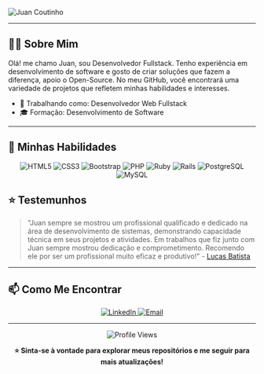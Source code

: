 ![Juan Coutinho](https://readme-typing-svg.herokuapp.com/?color=00bfbf&size=35&center=true&vCenter=true&width=1000&lines=Olá+meu+nome+é+Juan++Coutinho+Dos+Santos+;Tenho+18+anos+;Seja+bem+vindo!+😉)


---

## 🧑‍💻 Sobre Mim

Olá! me chamo Juan, sou Desenvolvedor Fullstack. Tenho experiência em desenvolvimento de software e gosto de criar soluções que fazem a diferença, apoio o Open-Source. No meu GitHub, você encontrará uma variedade de projetos que refletem minhas habilidades e interesses.

- 💼 Trabalhando como: Desenvolvedor Web Fullstack
- 🎓 Formação: Desenvolvimento de Software

---

## 🚀 Minhas Habilidades

<p align="center">
  <img src="https://img.shields.io/badge/HTML5-E34F26?style=for-the-badge&logo=html5&logoColor=white" alt="HTML5">
  <img src="https://img.shields.io/badge/CSS3-1572B6?style=for-the-badge&logo=css3&logoColor=white" alt="CSS3">
  <img src="https://img.shields.io/badge/-bootstrap-0D1117?style=for-the-badge&logo=bootstrap&labelColor=0D1117" alt="Bootstrap">
  <img src="https://img.shields.io/badge/PHP-777BB4?style=for-the-badge&logo=php&logoColor=white" alt="PHP">
  <img src="https://img.shields.io/badge/Ruby-CC342D?style=for-the-badge&logo=ruby&logoColor=white" alt="Ruby">
  <img src="https://img.shields.io/badge/rails-%23CC0000.svg?style=for-the-badge&logo=ruby-on-rails&logoColor=white" alt="Rails">
  <img src="https://img.shields.io/badge/PostgreSQL-000?style=for-the-badge&logo=postgresql" alt="PostgreSQL">
  <img src="https://img.shields.io/badge/MySQL-00000F?style=for-the-badge&logo=mysql&logoColor=white" alt="MySQL">
</p>


## ⭐ Testemunhos

> "Juan sempre se mostrou um profissional qualificado e dedicado na área de desenvolvimento de sistemas, demonstrando capacidade técnica em seus projetos e atividades. Em trabalhos que fiz junto com Juan sempre mostrou dedicação e comprometimento. Recomendo ele por ser um profissional muito eficaz e produtivo!" - [Lucas Batista](https://www.linkedin.com/in/lucas-batista-004212263/)

---

## 📫 Como Me Encontrar

<p align="center">
  <a href="https://www.linkedin.com/in/juancoutinho">
    <img alt="LinkedIn" src="https://img.shields.io/badge/LinkedIn-0077B5?style=for-the-badge&logo=linkedin&logoColor=white" />
  </a>
  <a href="mailto:juan.devx@gmail.com">
    <img alt="Email" src="https://img.shields.io/badge/Email-D14836?style=for-the-badge&logo=gmail&logoColor=white" />
  </a>
</p>

---

<p align="center">
  <img src="https://komarev.com/ghpvc/?username=reddevx&style=for-the-badge" alt="Profile Views" />
</p>

<p align="center">
  <strong>⭐️ Sinta-se à vontade para explorar meus repositórios e me seguir para mais atualizações!</strong>
</p>
